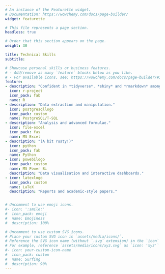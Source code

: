 ```yaml
---
# An instance of the Featurette widget.
# Documentation: https://wowchemy.com/docs/page-builder/
widget: featurette

# This file represents a page section.
headless: true

# Order that this section appears on the page.
weight: 30

title: Technical Skills
subtitle:

# Showcase personal skills or business features.
# - Add/remove as many `feature` blocks below as you like.
# - For available icons, see: https://wowchemy.com/docs/page-builder/#icons
feature:
- description: "Confident in *tidyverse*, *shiny* and *rmarkdown* among others."
  icon: r-project
  icon_pack: fab
  name: R
- description: "Data extraction and manipulation."
  icon: postgresqllogo
  icon_pack: custom
  name: PostgreSQL/T-SQL
- description: "Analysis and advanced formulae."
  icon: file-excel
  icon_pack: fas
  name: MS Excel
- description: "(A bit rusty!)"
  icon: python
  icon_pack: fab
  name: Python
- icon: powebilogo
  icon_pack: custom
  name: MS Power Bi
  description: "Data visualisation and interactive dashboards."
- icon: latexlogo
  icon_pack: custom
  name: LaTeX
  description: "Reports and academic-style papers."


# Uncomment to use emoji icons.
#- icon: ':smile:'
#  icon_pack: emoji
#  name: Emojiness
#  description: 100% 

# Uncomment to use custom SVG icons.
# Place your custom SVG icon in `assets/media/icons/`.
# Reference the SVG icon name (without `.svg` extension) in the `icon` field.
# For example, reference `assets/media/icons/xyz.svg` as `icon: 'xyz'`
#- icon: your-custom-icon-name
#  icon_pack: custom
#  name: Surfing
#  description: 90%
---
```

